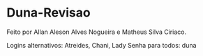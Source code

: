 # Duna-Revisao
Feito por Allan Aleson Alves Nogueira e Matheus Silva Ciriaco.


Logins alternativos: Atreides, Chani, Lady
Senha para todos: duna 
